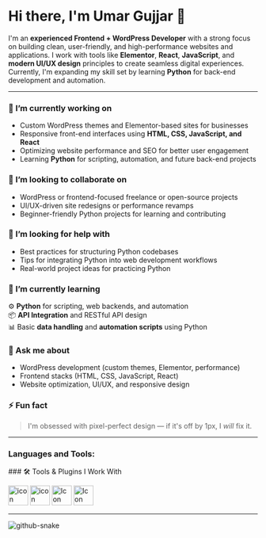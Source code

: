 # Hi there, I'm Umar Gujjar 👋

I'm an **experienced Frontend + WordPress Developer** with a strong focus on building clean, user-friendly, and high-performance websites and applications. I work with tools like **Elementor**, **React**, **JavaScript**, and **modern UI/UX design** principles to create seamless digital experiences. Currently, I'm expanding my skill set by learning **Python** for back-end development and automation.

---

### 🔭 I’m currently working on
- Custom WordPress themes and Elementor-based sites for businesses
- Responsive front-end interfaces using **HTML, CSS, JavaScript, and React**
- Optimizing website performance and SEO for better user engagement
- Learning **Python** for scripting, automation, and future back-end projects

### 👯 I’m looking to collaborate on
- WordPress or frontend-focused freelance or open-source projects
- UI/UX-driven site redesigns or performance revamps
- Beginner-friendly Python projects for learning and contributing

### 🤝 I’m looking for help with
- Best practices for structuring Python codebases
- Tips for integrating Python into web development workflows
- Real-world project ideas for practicing Python

### 🌱 I’m currently learning
⚙️ **Python** for scripting, web backends, and automation  
📦 **API Integration** and RESTful API design  
📊 Basic **data handling** and **automation scripts** using Python  

### 💬 Ask me about
- WordPress development (custom themes, Elementor, performance)
- Frontend stacks (HTML, CSS, JavaScript, React)
- Website optimization, UI/UX, and responsive design

### ⚡ Fun fact
> I'm obsessed with pixel-perfect design — if it's off by 1px, I *will* fix it.

---

<h3 align="left">Languages and Tools:</h3>
### 🛠️ Tools & Plugins I Work With

<p align="left">
  <!-- WordPress -->
  <img src="https://img.icons8.com/?size=100&id=13664&format=png&color=000000" width="40" alt="icon">
  <img src="https://img.icons8.com/?size=100&id=20909&format=png&color=000000" width="40" alt="icon">
  <img src="https://img.icons8.com/?size=100&id=21278&format=png&color=000000" width="40" alt="Icon">
  <img src="https://img.icons8.com/?size=100&id=106036&format=png&color=000000" width="40" alt="Icon">


  
</p>


---

<picture>
  <source media="(prefers-color-scheme: dark)" srcset="https://raw.githubusercontent.com/tobiasmeyhoefer/tobiasmeyhoefer/output/github-snake-dark.svg" />
  <source media="(prefers-color-scheme: light)" srcset="https://raw.githubusercontent.com/tobiasmeyhoefer/tobiasmeyhoefer/output/github-snake.svg" />
  <img alt="github-snake" src="https://raw.githubusercontent.com/tobiasmeyhoefer/tobiasmeyhoefer/output/github-snake.svg" />
</picture>
